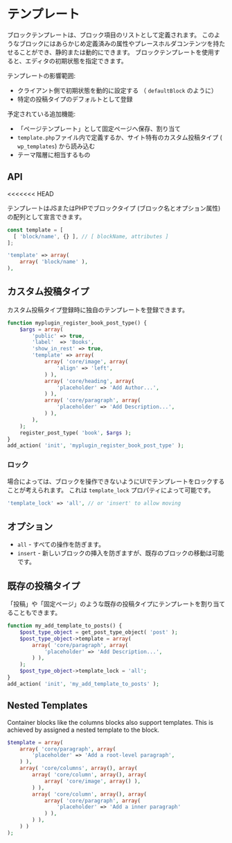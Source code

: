 <!--

# Templates

A block template is defined as a list of block items. Such blocks can have predefined attributes, placeholder content, and be static or dynamic. Block templates allow to specify a default initial state for an editor session.

-->

# テンプレート

ブロックテンプレートは、ブロック項目のリストとして定義されます。 このようなブロックにはあらかじめ定義済みの属性やプレースホルダコンテンツを持たせることができ、静的または動的にできます。 ブロックテンプレートを使用すると、エディタの初期状態を指定できます。

<!--

The scope of templates include:

- Setting a default state dynamically on the client. (like `defaultBlock`)
- Registered as a default for a given post type.

-->

テンプレートの影響範囲: 

- クライアント側で初期状態を動的に設定する （ `defaultBlock` のように）
- 特定の投稿タイプのデフォルトとして登録

<!--

Planned additions:

- Saved and assigned to pages as "page templates".
- Defined in a `template.php` file or pulled from a custom post type (`wp_templates`) that is site specific.
- As the equivalent of the theme hierarchy.

-->

予定されている追加機能:

- 「ページテンプレート」として固定ページへ保存、割り当て
- `template.php`ファイル内で定義するか、サイト特有のカスタム投稿タイプ (` wp_templates`) から読み込む
- テーマ階層に相当するもの

## API

<<<<<<< HEAD
<!--

Tempates can be declared in JS or in PHP as an array of blockTypes (block name and optional attributes).
=======
Templates can be declared in JS or in PHP as an array of blockTypes (block name and optional attributes).
>>>>>>> upstream/master

-->

テンプレートはJSまたはPHPでブロックタイプ (ブロック名とオプション属性) の配列として宣言できます。

```js
const template = [
  [ 'block/name', {} ], // [ blockName, attributes ]
];
```

```php
'template' => array(
	array( 'block/name' ),
),
```
<!--

## Custom Post types

A custom post type can register its own template during registration:

-->

## カスタム投稿タイプ

カスタム投稿タイプ登録時に独自のテンプレートを登録できます。

```php
function myplugin_register_book_post_type() {
	$args = array(
		'public' => true,
		'label'  => 'Books',
		'show_in_rest' => true,
		'template' => array(
			array( 'core/image', array(
				'align' => 'left',
			) ),
			array( 'core/heading', array(
				'placeholder' => 'Add Author...',
			) ),
			array( 'core/paragraph', array(
				'placeholder' => 'Add Description...',
			) ),
		),
	);
	register_post_type( 'book', $args );
}
add_action( 'init', 'myplugin_register_book_post_type' );
```
<!--

### Locking

Sometimes the intention might be to lock the template on the UI so that the blocks presented cannot be manipulated. This is achieved with a `template_lock` property.

-->

### ロック

場合によっては、ブロックを操作できないようにUIでテンプレートをロックすることが考えられます。 これは `template_lock` プロパティによって可能です。

```php
'template_lock' => 'all', // or 'insert' to allow moving
```

<!--

*Options:*

- `all` — prevents all operations. It is not possible to insert new blocks, move existing blocks, or delete blocks.
- `insert` — prevents inserting or removing blocks, but allows moving existing blocks.

-->

## オプション

- `all` - すべての操作を防ぎます。
- `insert` - 新しいブロックの挿入を防ぎますが、既存のブロックの移動は可能です。

<!--

## Existing Post Types

It is also possible to assign a template to an existing post type like "posts" and "pages":

-->

## 既存の投稿タイプ

「投稿」や「固定ページ」のような既存の投稿タイプにテンプレートを割り当てることもできます。

```php
function my_add_template_to_posts() {
	$post_type_object = get_post_type_object( 'post' );
	$post_type_object->template = array(
		array( 'core/paragraph', array(
			'placeholder' => 'Add Description...',
		) ),
	);
	$post_type_object->template_lock = 'all';
}
add_action( 'init', 'my_add_template_to_posts' );
```

## Nested Templates

Container blocks like the columns blocks also support templates. This is achieved by assigned a nested template to the block.

```php
$template = array(
	array( 'core/paragraph', array(
		'placeholder' => 'Add a root-level paragraph',
	) ),
	array( 'core/columns', array(), array(
		array( 'core/column', array(), array(
			array( 'core/image', array() ),
		) ),
		array( 'core/column', array(), array(
			array( 'core/paragraph', array(
				'placeholder' => 'Add a inner paragraph'
			) ),
		) ),
	) )
);
```
